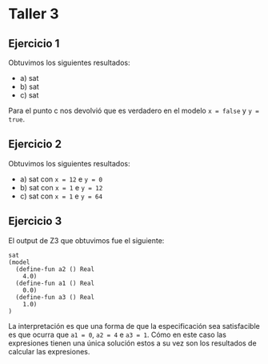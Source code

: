 # Taller 3

## Ejercicio 1

Obtuvimos los siguientes resultados:

- a) sat
- b) sat
- c) sat

Para el punto c nos devolvió que es verdadero en el modelo `x = false` y `y =
true`.


## Ejercicio 2

Obtuvimos los siguientes resultados:

- a) sat con `x = 12` e `y = 0`
- b) sat con `x = 1` e `y = 12`
- c) sat con `x = 1` e `y = 64`


## Ejercicio 3

El output de Z3 que obtuvimos fue el siguiente:

```smt
sat
(model 
  (define-fun a2 () Real
    4.0)
  (define-fun a1 () Real
    0.0)
  (define-fun a3 () Real
    1.0)
)
```

La interpretación es que una forma de que la especificación sea satisfacible es
que ocurra que `a1 = 0`, `a2 = 4` e `a3 = 1`. Cómo en este caso las expresiones
tienen una única solución estos a su vez son los resultados de calcular las
expresiones.
